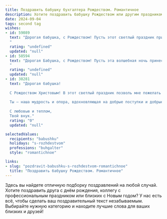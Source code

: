 ```yaml
---
title: Поздравить бабушку бухгалтера Рождеством. Романтичное
description: Хотите поздравить бабушку Рождеством или другим праздником? Наш ИИ создаст незабываемое поздравление, а вы обязательно выделитесь среди других.  
date: 2024-09-04
tags: second tag
wishes:
- id: 59089
  text: "Дорогая бабушка, с Рождеством! Пусть этот светлый праздник принесет в твою жизнь уют, тепло и праздничную радость. Спасибо за твою мудрость, за твои теплые руки и за безграничную любовь. Ты – мой ангел-хранитель, моя опора! Желаю тебе крепкого здоровья, мирного неба над головой и бесконечного счастья. Пусть Рождество будет наполнено волшебством и исполнением всех самых сокровенных желаний!
  "
  rating: "undefined"
  updated: "null"
- id: 58594
  text: "Дорогая Бабушка, с Рождеством! Пусть эта волшебная ночь принесет в твой дом уют, тепло и свет, а в твою душу - мир и спокойствие. Пусть твоя добрая и мудрая душа, как всегда, сияет счастьем, а  твои таланты и умения  – бухгалтерское мастерство и умение считать копейку – всегда приносят тебе радость и благополучие. Пусть Рождество станет началом счастливого и удачного года! ❤️
  "
  rating: "undefined"
  updated: "null"
- id: 38281
  text: "Дорогая бабушка!
  
  С Рождеством Христовым! В этот светлый праздник позволь мне пожелать тебе море счастья и небольшие островки спокойствия. Ты, как бухгалтер, всегда находила баланс в жизни, и пусть этот баланс принесет в твой дом радость, тепло и уют.
  
  Ты — наша мудрость и опора, вдохновляющая на добрые поступки и добрые дела. Пусть каждый день будет как праздничная звезда на небе, освещая путь к новым достижениям и мечтам. Желаю здоровья, безмерного счастья и любви, которая согревает душу и наполняет сердце светом.
  
  С любовью и теплом,
  Твой внук."
  rating: "0"
  updated: "null"

selectedValues:
  recipients: "babushku"
  holidays: "s-rozhdestvom"
  professions: "buhgalter"
  style: "romantichnoe"

links:
- slug: "pozdravit-babushku-s-rozhdestvom-romantichnoe"
  title: "Поздравить бабушку Рождеством. Романтичное"
---
```


Здесь вы найдете отличную подборку поздравлений на любой случай. 
Хотите поздравить друга с днём рождения, коллегу с профессиональным праздником или близких с Новым годом? У нас есть всё, чтобы сделать ваш поздравительный текст незабываемым. Выбирайте нужную категорию и находите лучшие слова для ваших близких и друзей!

